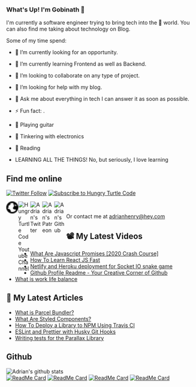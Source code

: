 ### What's Up! I'm Gobinath 👋
I'm currently a software engineer trying to bring tech into the 🍷️ world. You can also find me taking about technology on Blog.

Some of my time spend:

- 🔭 I’m currently looking for an opportunity.
- 🌱 I’m currently learning Frontend as well as Backend.
- 👯 I’m looking to collaborate on any type of project.
- 🤔 I’m looking for help with my blog.
- 💬 Ask me about everything in tech I can answer it as soon as possible.
- ⚡ Fun fact: .


- 🎸 Playing guitar
- 🔌 Tinkering with electronics 
- 📖 Reading
- LEARNING ALL THE THINGS! No, but seriously, I love learning

## Find me online

[![Twitter Follow](https://img.shields.io/twitter/follow/hungrytrtl?color=1DA1F2&logo=twitter&style=for-the-badge)](https://twitter.com/intent/follow?original_referer=https%3A%2F%2Fgithub.com%2Fadiman9&screen_name=hungrytrtl)
[![Subscribe to Hungry Turtle Code](https://img.shields.io/badge/youtube-%23FF0000.svg?&style=for-the-badge&logo=youtube&logoColor=white)](https://www.youtube.com/hungryturtledev?sub_confirmation=1)

[<img align="left" alt="hungryturtlecode.com" width="32px" src="https://raw.githubusercontent.com/iconic/open-iconic/master/svg/globe.svg" />][website]
[<img align="left" alt="Hungry Turtle Code Youtube Channel" width="32px" src="https://cdn.jsdelivr.net/npm/simple-icons@v3/icons/youtube.svg" />][youtube]
[<img align="left" alt="Adrian's Twitter" width="32px" src="https://cdn.jsdelivr.net/npm/simple-icons@v3/icons/twitter.svg" />][twitter]
[<img align="left" alt="Adrian's Patreon" width="32px" src="https://cdn.jsdelivr.net/npm/simple-icons@v3/icons/patreon.svg" />][patreon]
[<img align="left" alt="Adrian's Github" width="32px" src="https://cdn.jsdelivr.net/npm/simple-icons@v3/icons/github.svg" />][github]
</br>

Or contact me at adrianhenry@hey.com

## 📽️ My Latest Videos
<!-- YOUTUBE:START -->
- [What Are Javascript Promises [2020 Crash Course]](https://www.youtube.com/watch?v=-LrRz3_yTIk)
- [How To Learn React JS Fast](https://www.youtube.com/watch?v=7Okuzbj0F4Y)
- [Netlify and Heroku deployment for Socket IO snake game](https://www.youtube.com/watch?v=M9RDYkFs-EQ)
- [Github Profile Readme - Your Creative Corner of Github](https://www.youtube.com/watch?v=uA1dobUQ190)
- [What is work life balance](https://www.youtube.com/watch?v=O4QvUNiwIlI)
<!-- YOUTUBE:END -->

## 📕 My Latest Articles
<!-- ARTICLES:START -->
- [What is Parcel Bundler?](https://hungryturtlecode.com/tutorials/parcel-bundler/)
- [What Are Styled Components?](https://hungryturtlecode.com/tutorials/what-are-styled-components/)
- [How To Deploy a Library to NPM Using Travis CI](https://hungryturtlecode.com/projects/parallax-deploy-npm/)
- [ESLint and Prettier with Husky Git Hooks](https://hungryturtlecode.com/projects/eslint-husky-parallax/)
- [Writing tests for the Parallax Library](https://hungryturtlecode.com/projects/parallax-tests/)
<!-- ARTICLES:END -->

## Github
![Adrian's github stats](https://github-readme-stats-775kz1aki.vercel.app/api?username=adiman9&count_private=true&show_icons=true&theme=buefy)
</br>
[![ReadMe Card](https://github-readme-stats-775kz1aki.vercel.app/api/pin/?username=adiman9&repo=p5-react-renderer)](https://github.com/adiman9/p5-react-renderer)
[![ReadMe Card](https://github-readme-stats-775kz1aki.vercel.app/api/pin/?username=adiman9&repo=pureJSCollisions)](https://github.com/adiman9/pureJSCollisions)
[![ReadMe Card](https://github-readme-stats-775kz1aki.vercel.app/api/pin/?username=HungryTurtleCode&repo=gameoflife)](https://github.com/HungryTurtleCode/gameoflife)
[![ReadMe Card](https://github-readme-stats-775kz1aki.vercel.app/api/pin/?username=HungryTurtleCode&repo=multiplayerSnake)](https://github.com/HungryTurtleCode/multiplayerSnake)




[youtube]: https://www.youtube.com/hungryturtledev
[website]: https://hungryturtlecode.com
[twitter]: https://twitter.com/hungrytrtl
[patreon]: https://www.patreon.com/hungryturtlecode
[github]: https://github.com/adiman9
[github_htc]: https://github.com/HungryTurtleCode
